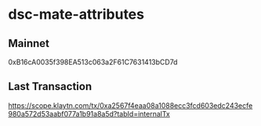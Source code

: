 # dsc-mate-attributes

## Mainnet
0xB16cA0035f398EA513c063a2F61C7631413bCD7d

## Last Transaction
https://scope.klaytn.com/tx/0xa2567f4eaa08a1088ecc3fcd603edc243ecfe980a572d53aabf077a1b91a8a5d?tabId=internalTx